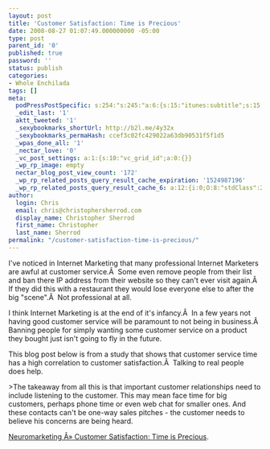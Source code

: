 ```yaml
---
layout: post
title: 'Customer Satisfaction: Time is Precious'
date: 2008-08-27 01:07:49.000000000 -05:00
type: post
parent_id: '0'
published: true
password: ''
status: publish
categories:
- Whole Enchilada
tags: []
meta:
  podPressPostSpecific: s:254:"s:245:"a:6:{s:15:"itunes:subtitle";s:15:"##PostExcerpt##";s:14:"itunes:summary";s:15:"##PostExcerpt##";s:15:"itunes:keywords";s:17:"##WordPressCats##";s:13:"itunes:author";s:10:"##Global##";s:15:"itunes:explicit";s:2:"No";s:12:"itunes:block";s:2:"No";}";";
  _edit_last: '1'
  aktt_tweeted: '1'
  _sexybookmarks_shortUrl: http://b2l.me/4y32x
  _sexybookmarks_permaHash: ccef3c02fc429022a63db90531f5f1d5
  _wpas_done_all: '1'
  _nectar_love: '0'
  _vc_post_settings: a:1:{s:10:"vc_grid_id";a:0:{}}
  _wp_rp_image: empty
  nectar_blog_post_view_count: '172'
  _wp_rp_related_posts_query_result_cache_expiration: '1524987196'
  _wp_rp_related_posts_query_result_cache_6: a:12:{i:0;O:8:"stdClass":2:{s:7:"post_id";s:3:"674";s:5:"score";s:16:"86.5484168933956";}i:1;O:8:"stdClass":2:{s:7:"post_id";s:3:"657";s:5:"score";s:17:"70.24774326522598";}i:2;O:8:"stdClass":2:{s:7:"post_id";s:3:"705";s:5:"score";s:17:"61.43923507244986";}i:3;O:8:"stdClass":2:{s:7:"post_id";s:4:"1411";s:5:"score";s:17:"22.71833175711913";}i:4;O:8:"stdClass":2:{s:7:"post_id";s:4:"1157";s:5:"score";s:17:"22.33887345768084";}i:5;O:8:"stdClass":2:{s:7:"post_id";s:4:"1133";s:5:"score";s:18:"21.993688455033862";}i:6;O:8:"stdClass":2:{s:7:"post_id";s:3:"840";s:5:"score";s:18:"21.855702712118617";}i:7;O:8:"stdClass":2:{s:7:"post_id";s:4:"1041";s:5:"score";s:17:"19.49945593225093";}i:8;O:8:"stdClass":2:{s:7:"post_id";s:3:"747";s:5:"score";s:18:"19.277008822376093";}i:9;O:8:"stdClass":2:{s:7:"post_id";s:3:"155";s:5:"score";s:17:"18.86407693773513";}i:10;O:8:"stdClass":2:{s:7:"post_id";s:4:"1195";s:5:"score";s:18:"18.499433824122082";}i:11;O:8:"stdClass":2:{s:7:"post_id";s:3:"601";s:5:"score";s:18:"18.499433824122082";}}
author:
  login: Chris
  email: chris@christophersherrod.com
  display_name: Christopher Sherrod
  first_name: Christopher
  last_name: Sherrod
permalink: "/customer-satisfaction-time-is-precious/"
---
```

<p>I've noticed in Internet Marketing that many professional Internet Marketers are awful at customer service.Â  Some even remove people from their list and ban there IP address from their website so they can't ever visit again.Â  If they did this with a restaurant they would lose everyone else to after the big "scene".Â  Not professional at all.</p>
<p>I think Internet Marketing is at the end of it's infancy.Â  In a few years not having good customer service will be paramount to not being in business.Â  Banning people for simply wanting some customer service on a product they bought just isn't going to fly in the future.</p>
<p>This blog post below is from a study that shows that customer service time has a high correlation to customer satisfaction.Â  Talking to real people does help.</p>
>The takeaway from all this is that important customer relationships need to include listening to the customer. This may mean face time for big customers, perhaps phone time or even web chat for smaller ones. And these contacts can't be one-way sales pitches - the customer needs to believe his concerns are being heard.</p></blockquote>
<p><a href="http://www.neurosciencemarketing.com/blog/articles/customer-satisfaction-time-is-precious.htm" rel="nofollow">Neuromarketing Â» Customer Satisfaction: Time is Precious</a>.</p>
